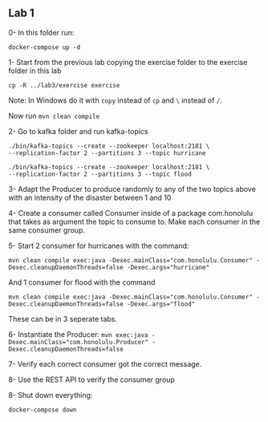 ## Lab 1

0- In this folder run:

```
docker-compose up -d
```


1- Start from the previous lab copying the exercise folder to the exercise folder in this lab

```
cp -R ../lab3/exercise exercise
```

Note: In Windows do it with `copy` instead of `cp` and `\` instead of `/`.

Now run `mvn clean compile`

2- Go to kafka folder and run kafka-topics
```
./bin/kafka-topics --create --zookeeper localhost:2181 \
--replication-factor 2 --partitions 3 --topic hurricane

./bin/kafka-topics --create --zookeeper localhost:2181 \
--replication-factor 2 --partitions 3 --topic flood
```

3- Adapt the Producer to produce randomly to any of the two topics above with an intensity of the disaster between 1 and 10

4- Create a consumer called Consumer inside of a package com.honolulu that takes as argument the topic to consume to. Make each consumer in the same consumer group.

5- Start 2 consumer for hurricanes with the command:

```
mvn clean compile exec:java -Dexec.mainClass="com.honolulu.Consumer" -Dexec.cleanupDaemonThreads=false -Dexec.args="hurricane"
```

And 1 consumer for flood with the command

```
mvn clean compile exec:java -Dexec.mainClass="com.honolulu.Consumer" -Dexec.cleanupDaemonThreads=false -Dexec.args="flood"
```

These can be in 3 seperate tabs.

6- Instantiate the Producer: `mvn exec:java -Dexec.mainClass="com.honolulu.Producer" -Dexec.cleanupDaemonThreads=false`

7- Verify each correct consumer got the correct message.

8- Use the REST API to verify the consumer group

8- Shut down everything:

```
docker-compose down
```

